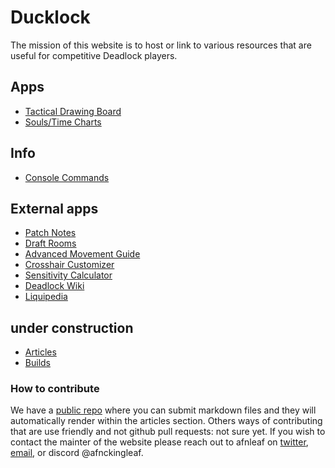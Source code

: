 # Ducklock

The mission of this website is to host or link to various resources that are useful for competitive Deadlock players.

## Apps
- [Tactical Drawing Board](/map)
- [Souls/Time Charts](/farm)

## Info
- [Console Commands](/commands)

## External apps
- [Patch Notes](https://forums.playdeadlock.com/forums/changelog.10/)
- [Draft Rooms](https://deadlock.guide/)
- [Advanced Movement Guide](https://docs.google.com/document/d/1yfPHJsMrKcg_8wqa95qu0sOFxRdzKLF_eUWOZX7RLHc/edit?tab=t.0#heading=h.aljsuq1syn2s)
- [Crosshair Customizer](https://mcipenuks.github.io/deadlock-crosshair/)
- [Sensitivity Calculator](https://aiming.pro/mouse-sensitivity-calculator/deadlock)
- [Deadlock Wiki](https://deadlocked.wiki/)
- [Liquipedia](https://liquipedia.net/deadlock/Main_Page)

## under construction
- [Articles](/articles)
- [Builds](/builds)

### How to contribute
We have a [public repo](https://github.com/afnleaf/weblock) where you can submit markdown files and they will automatically render within the articles section. Others ways of contributing that are use friendly and not github pull requests: not sure yet. If you wish to contact the mainter of the website please reach out to afnleaf on [twitter](https://x.com/afnckingleaf), [email](mailto:afnleafow@gmail.com), or discord @afnckingleaf.
